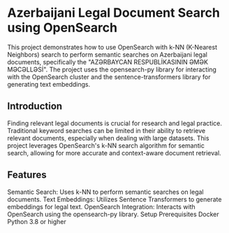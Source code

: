 # Azerbaijani Legal Document Search using OpenSearch

This project demonstrates how to use OpenSearch with k-NN (K-Nearest Neighbors) search to perform semantic searches on Azerbaijani legal documents, specifically the "AZƏRBAYCAN RESPUBLİKASININ ƏMƏK MƏCƏLLƏSİ". The project uses the opensearch-py library for interacting with the OpenSearch cluster and the sentence-transformers library for generating text embeddings.


## Introduction
Finding relevant legal documents is crucial for research and legal practice. Traditional keyword searches can be limited in their ability to retrieve relevant documents, especially when dealing with large datasets. This project leverages OpenSearch's k-NN search algorithm for semantic search, allowing for more accurate and context-aware document retrieval.

## Features
Semantic Search: Uses k-NN to perform semantic searches on legal documents.
Text Embeddings: Utilizes Sentence Transformers to generate embeddings for legal text.
OpenSearch Integration: Interacts with OpenSearch using the opensearch-py library.
Setup
Prerequisites
Docker
Python 3.8 or higher
